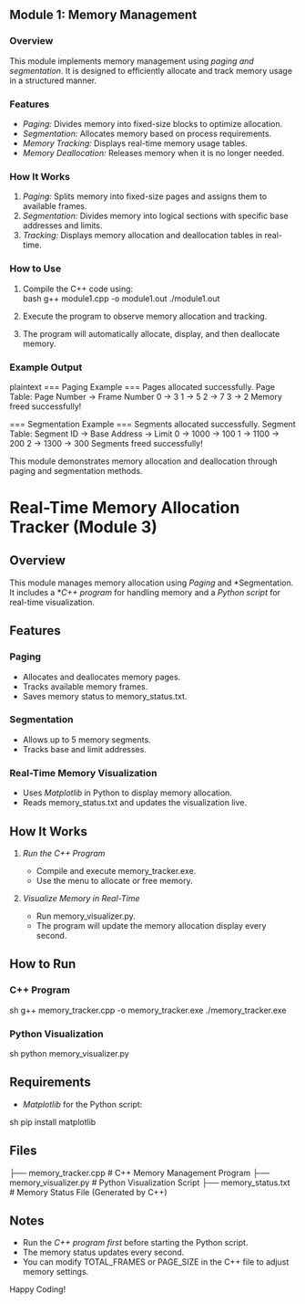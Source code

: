 ## Module 1: Memory Management

### Overview  
This module implements memory management using *paging and segmentation*. It is designed to efficiently allocate and track memory usage in a structured manner.  

### Features  
- *Paging:* Divides memory into fixed-size blocks to optimize allocation.
- *Segmentation:* Allocates memory based on process requirements.
- *Memory Tracking:* Displays real-time memory usage tables.
- *Memory Deallocation:* Releases memory when it is no longer needed.  

### How It Works  
1. *Paging:* Splits memory into fixed-size pages and assigns them to available frames.  
2. *Segmentation:* Divides memory into logical sections with specific base addresses and limits.  
3. *Tracking:* Displays memory allocation and deallocation tables in real-time.  

### How to Use  
1. Compile the C++ code using:  
   bash
   g++ module1.cpp -o module1.out
   ./module1.out
     
2. Execute the program to observe memory allocation and tracking.  
3. The program will automatically allocate, display, and then deallocate memory.  

### Example Output  
plaintext
=== Paging Example ===
Pages allocated successfully.
Page Table:
Page Number -> Frame Number
   0 -> 3
   1 -> 5
   2 -> 7
   3 -> 2
Memory freed successfully!

=== Segmentation Example ===
Segments allocated successfully.
Segment Table:
Segment ID -> Base Address -> Limit
   0 -> 1000 -> 100
   1 -> 1100 -> 200
   2 -> 1300 -> 300
Segments freed successfully!
  

This module demonstrates memory allocation and deallocation through paging and segmentation methods.


# Real-Time Memory Allocation Tracker (Module 3)

## Overview

This module manages memory allocation using *Paging* and *Segmentation. It includes a **C++ program* for handling memory and a *Python script* for real-time visualization.

## Features

### Paging

- Allocates and deallocates memory pages.
- Tracks available memory frames.
- Saves memory status to memory_status.txt.

### Segmentation

- Allows up to 5 memory segments.
- Tracks base and limit addresses.

### Real-Time Memory Visualization

- Uses *Matplotlib* in Python to display memory allocation.
- Reads memory_status.txt and updates the visualization live.

## How It Works

1. *Run the C++ Program*

   - Compile and execute memory_tracker.exe.
   - Use the menu to allocate or free memory.

2. *Visualize Memory in Real-Time*

   - Run memory_visualizer.py.
   - The program will update the memory allocation display every second.

## How to Run

### C++ Program

sh
 g++ memory_tracker.cpp -o memory_tracker.exe
 ./memory_tracker.exe


### Python Visualization

sh
python memory_visualizer.py


## Requirements

- *Matplotlib* for the Python script:

sh
pip install matplotlib


## Files


├── memory_tracker.cpp   # C++ Memory Management Program
├── memory_visualizer.py # Python Visualization Script
├── memory_status.txt    # Memory Status File (Generated by C++)


## Notes

- Run the *C++ program first* before starting the Python script.
- The memory status updates every second.
- You can modify TOTAL_FRAMES or PAGE_SIZE in the C++ file to adjust memory settings.

Happy Coding!
